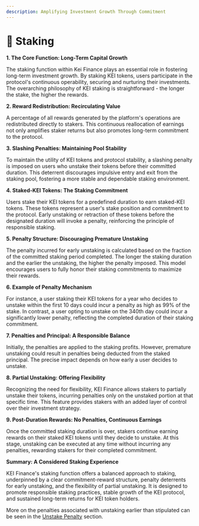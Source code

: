```yaml
---
description: Amplifying Investment Growth Through Commitment
---
```


# 🌱 Staking

**1. The Core Function: Long-Term Capital Growth**

The staking function within Kei Finance plays an essential role in fostering long-term investment growth. By staking KEI tokens, users participate in the protocol's continuous operability, securing and nurturing their investments. The overarching philosophy of KEI staking is straightforward - the longer the stake, the higher the rewards.

**2. Reward Redistribution: Recirculating Value**

A percentage of all rewards generated by the platform's operations are redistributed directly to stakers. This continuous reallocation of earnings not only amplifies staker returns but also promotes long-term commitment to the protocol.

**3. Slashing Penalties: Maintaining Pool Stability**

To maintain the utility of KEI tokens and protocol stability, a slashing penalty is imposed on users who unstake their tokens before their committed duration. This deterrent discourages impulsive entry and exit from the staking pool, fostering a more stable and dependable staking environment.

**4. Staked-KEI Tokens: The Staking Commitment**

Users stake their KEI tokens for a predefined duration to earn staked-KEI tokens. These tokens represent a user's stake position and commitment to the protocol. Early unstaking or retraction of these tokens before the designated duration will invoke a penalty, reinforcing the principle of responsible staking.

**5. Penalty Structure: Discouraging Premature Unstaking**

The penalty incurred for early unstaking is calculated based on the fraction of the committed staking period completed. The longer the staking duration and the earlier the unstaking, the higher the penalty imposed. This model encourages users to fully honor their staking commitments to maximize their rewards.

**6. Example of Penalty Mechanism**

For instance, a user staking their KEI tokens for a year who decides to unstake within the first 10 days could incur a penalty as high as 99% of the stake. In contrast, a user opting to unstake on the 340th day could incur a significantly lower penalty, reflecting the completed duration of their staking commitment.

**7. Penalties and Principal: A Responsible Balance**

Initially, the penalties are applied to the staking profits. However, premature unstaking could result in penalties being deducted from the staked principal. The precise impact depends on how early a user decides to unstake.

**8. Partial Unstaking: Offering Flexibility**

Recognizing the need for flexibility, KEI Finance allows stakers to partially unstake their tokens, incurring penalties only on the unstaked portion at that specific time. This feature provides stakers with an added layer of control over their investment strategy.

**9. Post-Duration Rewards: No Penalties, Continuous Earnings**

Once the committed staking duration is over, stakers continue earning rewards on their staked KEI tokens until they decide to unstake. At this stage, unstaking can be executed at any time without incurring any penalties, rewarding stakers for their completed commitment.

**Summary: A Considered Staking Experience**

KEI Finance's staking function offers a balanced approach to staking, underpinned by a clear commitment-reward structure, penalty deterrents for early unstaking, and the flexibility of partial unstaking. It is designed to promote responsible staking practices, stable growth of the KEI protocol, and sustained long-term returns for KEI token holders.

More on the penalties associated with unstaking earlier than stipulated can be seen in the [Unstake Penalty](./#unstake-penalty) section.
